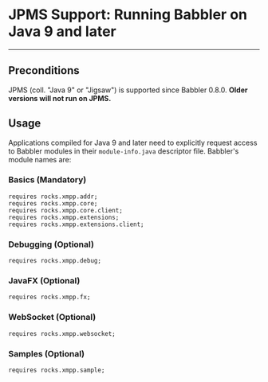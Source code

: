 # JPMS Support: Running Babbler on Java 9 and later
---

## Preconditions

JPMS (coll. "Java 9" or "Jigsaw") is supported since Babbler 0.8.0. **Older versions will not run on JPMS.**

## Usage

Applications compiled for Java 9 and later need to explicitly request access to Babbler modules in their `module-info.java` descriptor file. Babbler's module names are:

### Basics (Mandatory)

```
requires rocks.xmpp.addr;
requires rocks.xmpp.core;
requires rocks.xmpp.core.client;
requires rocks.xmpp.extensions;
requires rocks.xmpp.extensions.client;
```

### Debugging (Optional)

```
requires rocks.xmpp.debug;
```

### JavaFX (Optional)

```
requires rocks.xmpp.fx;
```

### WebSocket (Optional)
 
```
requires rocks.xmpp.websocket;
```
 
### Samples (Optional)

```
requires rocks.xmpp.sample;
```